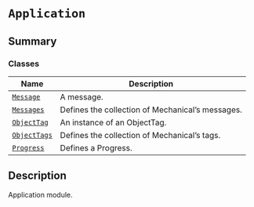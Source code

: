 # `Application`

<a id="summary"></a>

## Summary

### Classes

| Name | Description |
|---------------------------------------------------------------------------------------------------|--------------------------------------------------|
| [`Message`](Message.md#ansys.mechanical.stubs.v242.Ansys.Mechanical.Application.Message)          | A message.                                       |
| [`Messages`](Messages.md#ansys.mechanical.stubs.v242.Ansys.Mechanical.Application.Messages)       | Defines the collection of Mechanical’s messages. |
| [`ObjectTag`](ObjectTag.md#ansys.mechanical.stubs.v242.Ansys.Mechanical.Application.ObjectTag)    | An instance of an ObjectTag.                     |
| [`ObjectTags`](ObjectTags.md#ansys.mechanical.stubs.v242.Ansys.Mechanical.Application.ObjectTags) | Defines the collection of Mechanical’s tags.     |
| [`Progress`](Progress.md#ansys.mechanical.stubs.v242.Ansys.Mechanical.Application.Progress)       | Defines a Progress.                              |

<a id="description"></a>

## Description

Application module.

<!-- !! processed by numpydoc !! -->

